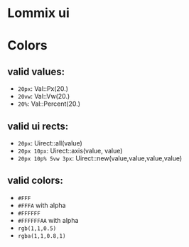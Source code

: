 # Lommix ui

# Colors

## valid values:

-   `20px`: Val::Px(20.)
-   `20vw`: Val::Vw(20.)
-   `20%`: Val::Percent(20.)

## valid ui rects:

-   `20px`: Uirect::all(value)
-   `20px 10px`: Uirect::axis(value, value)
-   `20px 10p% 5vw 3px`: Uirect::new(value,value,value,value)

## valid colors:

-   `#FFF`
-   `#FFFA` with alpha
-   `#FFFFFF`
-   `#FFFFFFAA` with alpha
-   `rgb(1,1,0.5)`
-   `rgba(1,1,0.8,1)`
